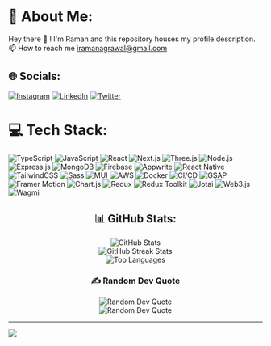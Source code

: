 ####                               

# 💫 About Me:
Hey there 👋 ! I'm Raman and this repository houses my profile description.<br>📫 How to reach me iramanagrawal@gmail.com 


## 🌐 Socials:
[![Instagram](https://img.shields.io/badge/Instagram-%23E4405F.svg?logo=Instagram&logoColor=white)](https://instagram.com/raman___16) [![LinkedIn](https://img.shields.io/badge/LinkedIn-%230077B5.svg?logo=linkedin&logoColor=white)](https://linkedin.com/in/https://www.linkedin.com/in/raman-agrawal16/) [![Twitter](https://img.shields.io/badge/Twitter-%231DA1F2.svg?logo=Twitter&logoColor=white)](https://twitter.com/@iRamanAgrawal) 

# 💻 Tech Stack:
![TypeScript](https://img.shields.io/badge/typescript-%23007ACC.svg?style=for-the-badge&logo=typescript&logoColor=white) 
![JavaScript](https://img.shields.io/badge/javascript-%23323330.svg?style=for-the-badge&logo=javascript&logoColor=%23F7DF1E) 
![React](https://img.shields.io/badge/react-%2320232a.svg?style=for-the-badge&logo=react&logoColor=%2361DAFB) 
![Next.js](https://img.shields.io/badge/next.js-%23000000.svg?style=for-the-badge&logo=next.js&logoColor=white) 
![Three.js](https://img.shields.io/badge/three.js-black?style=for-the-badge&logo=three.js&logoColor=white) 
![Node.js](https://img.shields.io/badge/node.js-%2343853D.svg?style=for-the-badge&logo=node.js&logoColor=white) 
![Express.js](https://img.shields.io/badge/express.js-%23404d59.svg?style=for-the-badge&logo=express&logoColor=%2361DAFB) 
![MongoDB](https://img.shields.io/badge/mongodb-%234ea94b.svg?style=for-the-badge&logo=mongodb&logoColor=white) 
![Firebase](https://img.shields.io/badge/firebase-%23039BE5.svg?style=for-the-badge&logo=firebase) 
![Appwrite](https://img.shields.io/badge/appwrite-%23F02E65.svg?style=for-the-badge&logo=appwrite&logoColor=white) 
![React Native](https://img.shields.io/badge/react_native-%2320232a.svg?style=for-the-badge&logo=react&logoColor=%2361DAFB) 
![TailwindCSS](https://img.shields.io/badge/tailwindcss-%2338B2AC.svg?style=for-the-badge&logo=tailwind-css&logoColor=white) 
![Sass](https://img.shields.io/badge/sass-%23CC6699.svg?style=for-the-badge&logo=sass&logoColor=white) 
![MUI](https://img.shields.io/badge/materialui-%230081CB.svg?style=for-the-badge&logo=mui&logoColor=white) 
![AWS](https://img.shields.io/badge/AWS-%23FF9900.svg?style=for-the-badge&logo=amazon-aws&logoColor=white) 
![Docker](https://img.shields.io/badge/docker-%230db7ed.svg?style=for-the-badge&logo=docker&logoColor=white) 
![CI/CD](https://img.shields.io/badge/CI%2FCD-%23007ACC.svg?style=for-the-badge&logo=github-actions&logoColor=white) 
![GSAP](https://img.shields.io/badge/GSAP-%23FF6C00.svg?style=for-the-badge&logo=greensock&logoColor=white) 
![Framer Motion](https://img.shields.io/badge/framer_motion-%2300C4CC.svg?style=for-the-badge&logo=framer&logoColor=white) 
![Chart.js](https://img.shields.io/badge/chart.js-%23FF6384.svg?style=for-the-badge&logo=chartdotjs&logoColor=white) 
![Redux](https://img.shields.io/badge/redux-%23764ABC.svg?style=for-the-badge&logo=redux&logoColor=white) 
![Redux Toolkit](https://img.shields.io/badge/redux_toolkit-%23764ABC.svg?style=for-the-badge&logo=redux&logoColor=white) 
![Jotai](https://img.shields.io/badge/jotai-%236DB33F.svg?style=for-the-badge&logo=jotai&logoColor=white) 
![Web3.js](https://img.shields.io/badge/web3.js-%23F16822.svg?style=for-the-badge&logo=web3.js&logoColor=white) 
![Wagmi](https://img.shields.io/badge/wagmi-%23000000.svg?style=for-the-badge&logo=wagmi&logoColor=white)



<div align="center">
  <h2>📊 GitHub Stats:</h2>
  <img src="https://github-readme-stats.vercel.app/api?username=RamanAgrawal&theme=dark&hide_border=false&include_all_commits=false&count_private=false" alt="GitHub Stats"/><br/>
  <img src="https://github-readme-streak-stats.herokuapp.com/?user=RamanAgrawal&theme=dark&hide_border=false" alt="GitHub Streak Stats"/><br/>
  <img src="https://github-readme-stats.vercel.app/api/top-langs/?username=RamanAgrawal&theme=dark&hide_border=false&include_all_commits=false&count_private=false&layout=compact" alt="Top Languages"/>
</div>

<div align="center">
  <h3>✍️ Random Dev Quote</h3>
  <img src="https://quotes-github-readme.vercel.app/api?type=horizontal&theme=radical" alt="Random Dev Quote"/>
</div>

<div align="center">
  <img 
    src="https://www.theraman.in/trophy.png" 
    alt="Random Dev Quote" 
    style="pointer-events: none;"
  />
</div>








---
[![](https://visitcount.itsvg.in/api?id=RamanAgrawal&icon=0&color=0)](https://visitcount.itsvg.in)

<!-- Proudly created with GPRM ( https://gprm.itsvg.in ) -->
